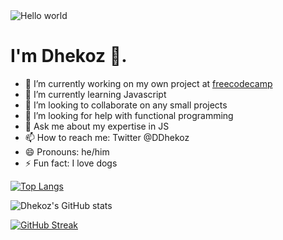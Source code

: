 
<img src="https://raw.githubusercontent.com/sagar-viradiya/sagar-viradiya/master/resources/banner.png" alt="Hello world">

# I'm Dhekoz :wave:.

- 🔭 I’m currently working on my own project at <a href ="https://www.freecodecamp.org/learn/javascript-algorithms-and-data-structures/functional-programming/use-the-reduce-method-to-analyze-data">freecodecamp</a>
- 🌱 I’m currently learning Javascript
- 👯 I’m looking to collaborate on any small projects
- 🤔 I’m looking for help with functional programming
- 💬 Ask me about my expertise in JS
- 📫 How to reach me: Twitter @DDhekoz
- 😄 Pronouns: he/him
- ⚡ Fun fact: I love dogs



[![Top Langs](https://github-readme-stats.vercel.app/api/top-langs/?username=dhekoz&layout=compact&theme=transparent)](https://github.com/dhekoz/github-readme-stats)

![Dhekoz's GitHub stats](https://github-readme-stats.vercel.app/api?username=dhekoz&show_icons=true&theme=transparent)

[![GitHub Streak](https://streak-stats.demolab.com/?user=dhekoz&theme=tokyonight)](https://git.io/streak-stats)
